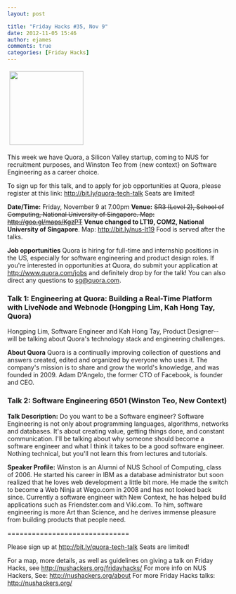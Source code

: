 ```yaml
---
layout: post

title: "Friday Hacks #35, Nov 9"
date: 2012-11-05 15:46
author: ejames
comments: true
categories: [Friday Hacks]
---
```

<img class="alignleft  wp-image-2782" style="margin: 5px;" title="main-qimg-f61a4d3c922757b1f5f354f28f4c3558" src="http://nushackers.org/wp-content/uploads/2012/11/main-qimg-f61a4d3c922757b1f5f354f28f4c3558.png" alt="" width="168" height="168" />

This week we have Quora, a Silicon Valley startup, coming to NUS for recruitment purposes, and Winston Teo from {new context} on Software Engineering as a career choice.

To sign up for this talk, and to apply for job opportunities at Quora, please register at this link: <a href="http://bit.ly/quora-tech-talk">http://bit.ly/quora-tech-talk</a> Seats are limited!

<strong>Date/Time:</strong> Friday, November 9 at 7.00pm
<strong>Venue:</strong> <del>SR3 (Level 2), School of Computing, National University of Singapore. Map: <a href="http://goo.gl/maps/KgzPT">http://goo.gl/maps/KgzPT</a></del>
<strong>Venue changed to LT19, COM2, National University of Singapore</strong>. Map: <a href="http://bit.ly/nus-lt19">http://bit.ly/nus-lt19</a>
Food is served after the talks.

<strong>Job opportunities</strong>
Quora is hiring for full-time and internship positions in the US, especially for software engineering and product design roles. If you're interested in opportunities at Quora, do submit your application at <a href="http://www.quora.com/jobs">http://www.quora.com/jobs</a> and definitely drop by for the talk! You can also direct any questions to sg@quora.com.
<h3>Talk 1: Engineering at Quora: Building a Real-Time Platform with LiveNode and Webnode (Hongping Lim, Kah Hong Tay, Quora)</h3>
Hongping Lim, Software Engineer and Kah Hong Tay, Product Designer-- will be talking about Quora's technology stack and engineering challenges.

<strong>About Quora</strong>
Quora is a continually improving collection of questions and answers created, edited and organized by everyone who uses it. The company's mission is to share and grow the world's knowledge, and was founded in 2009. Adam D'Angelo, the former CTO of Facebook, is founder and CEO.
<h3>Talk 2: Software Engineering 6501 (Winston Teo, New Context)</h3>
<strong>Talk Description:</strong>
Do you want to be a Software engineer? Software Engineering is not only about programming languages, algorithms, networks and databases. It's about creating value, getting things done, and constant communication. I'll be talking about why someone should become a software engineer and what I think it takes to be a good software engineer. Nothing technical, but you'll not learn this from lectures and tutorials.

<strong>Speaker Profile:</strong>
Winston is an Alumni of NUS School of Computing, class of 2006. He started his career in IBM as a database administrator but soon realized that he loves web development a little bit more. He made the switch to become a Web Ninja at Wego.com in 2008 and has not looked back since. Currently a software engineer with New Context, he has helped build applications such as Friendster.com and Viki.com. To him, software engineering is more Art than Science, and he derives immense pleasure from building products that people need.

==============================

Please sign up at <a href="http://bit.ly/quora-tech-talk">http://bit.ly/quora-tech-talk</a> Seats are limited!

For a map, more details, as well as guidelines on giving a talk on Friday Hacks, see <a href="http://nushackers.org/fridayhacks/">http://nushackers.org/fridayhacks/</a>
For more info on NUS Hackers, See: <a href="http://nushackers.org/about">http://nushackers.org/about</a>
For more Friday Hacks talks: <a href="http://nushackers.org/">http://nushackers.org/</a>
